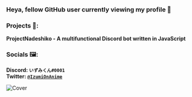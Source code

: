 ### Heya, fellow GitHub user currently viewing my profile 👋

### Projects 🔧:
   **ProjectNadeshiko - A multifunctional Discord bot written in JavaScript**                                                                                                       
   
### Socials 🖼:
   **Discord: `いずみくん#0001`**                                                                                                                                                   
   **Twitter: [`@IzumiOnAnime`](https://twitter.com/IzumiOnAnime)**
   
![Cover](https://i.imgur.com/KsbkbLo.jpg)                                                                                                                                                                                                                                                                                                                               
